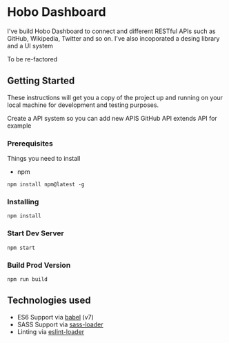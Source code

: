 # Hobo Dashboard

I've build Hobo Dashboard to connect and different RESTful APIs such as GitHub, Wikipedia, Twitter and so on. 
I've also incoporated a desing library and a UI system

To be re-factored

## Getting Started

These instructions will get you a copy of the project up and running on your local machine for development and testing purposes.





Create a API system so you can add new APIS
GitHub API extends API for example





### Prerequisites

Things you need to install

- npm

```
npm install npm@latest -g
```

### Installing


```
npm install
```

### Start Dev Server

```
npm start
```

### Build Prod Version

```
npm run build
```

## Technologies used

* ES6 Support via [babel](https://babeljs.io/) (v7)
* SASS Support via [sass-loader](https://github.com/jtangelder/sass-loader)
* Linting via [eslint-loader](https://github.com/MoOx/eslint-loader)


